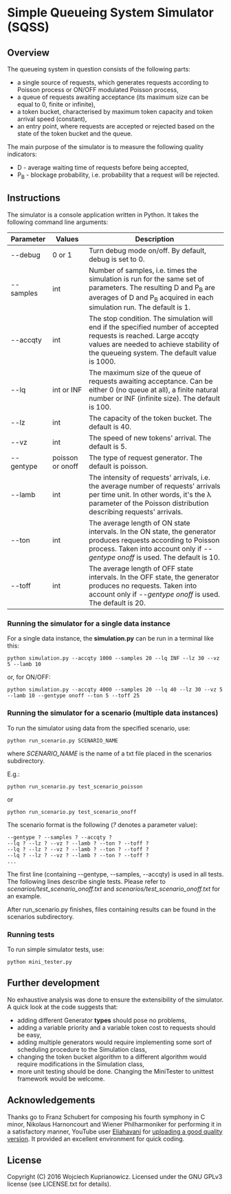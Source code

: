 # Simple Queueing System Simulator (SQSS)

## Overview

The queueing system in question consists of the following parts:
* a single source of requests, which generates requests according to Poisson process or ON/OFF modulated Poisson process,
* a queue of requests awaiting acceptance (its maximum size can be equal to 0, finite or infinite),
* a token bucket, characterised by maximum token capacity and token arrival speed (constant),
* an entry point, where requests are accepted or rejected based on the state of the token bucket and the queue.

The main purpose of the simulator is to measure the following quality indicators:
* D - average waiting time of requests before being accepted,
* P<sub>B</sub> - blockage probability, i.e. probability that a request will be rejected.


## Instructions

The simulator is a console application written in Python. It takes the following command line arguments:

| Parameter | Values | Description                                                                                         |
|-----------|--------|-----------------------------------------------------------------------------------------------------|
| --debug   | 0 or 1           | Turn debug mode on/off. By default, debug is set to 0. |
| --samples | int              | Number of samples, i.e. times the simulation is run for the same set of parameters. The resulting D and P<sub>B</sub> are averages of D and P<sub>B</sub> acquired in each simulation run. The default is 1. |
| --accqty  | int              | The stop condition. The simulation will end if the specified number of accepted requests is reached. Large accqty values are needed to achieve stability of the queueing system. The default value is 1000. |
| --lq      | int or INF       | The maximum size of the queue of requests awaiting acceptance. Can be either 0 (no queue at all), a finite natural number or INF (infinite size). The default is 100. |
| --lz      | int              | The capacity of the token bucket. The default is 40. |
| --vz      | int              | The speed of new tokens' arrival. The default is 5. |
| --gentype | poisson or onoff | The type of request generator. The default is poisson. |
| --lamb    | int              | The intensity of requests' arrivals, i.e. the average number of requests' arrivals per time unit. In other words, it's the &lambda; parameter of the Poisson distribution describing requests' arrivals. |
| --ton     | int              | The average length of ON state intervals. In the ON state, the generator produces requests according to Poisson process. Taken into account only if *--gentype onoff* is used. The default is 10. |
| --toff    | int              | The average length of OFF state intervals. In the OFF state, the generator produces no requests. Taken into account only if *--gentype onoff* is used. The default is 20. |


### Running the simulator for a single data instance

For a single data instance, the **simulation.py** can be run in a terminal like this:

`python simulation.py --accqty 1000 --samples 20 --lq INF --lz 30 --vz 5 --lamb 10`

or, for ON/OFF:

`python simulation.py --accqty 4000 --samples 20 --lq 40 --lz 30 --vz 5 --lamb 10 --gentype onoff --ton 5 --toff 25`


### Running the simulator for a scenario (multiple data instances)

To run the simulator using data from the specified scenario, use:

`python run_scenario.py SCENARIO_NAME`

where *SCENARIO_NAME* is the name of a txt file placed in the scenarios subdirectory.

E.g.:

`python run_scenario.py test_scenario_poisson`

or

`python run_scenario.py test_scenario_onoff`

The scenario format is the following (*?* denotes a parameter value):

```
--gentype ? --samples ? --accqty ?
--lq ? --lz ? --vz ? --lamb ? --ton ? --toff ?
--lq ? --lz ? --vz ? --lamb ? --ton ? --toff ?
--lq ? --lz ? --vz ? --lamb ? --ton ? --toff ?
...
```

The first line (containing --gentype, --samples, --accqty) is used in all tests. The following lines describe single tests. Please refer to *scenarios/test_scenario_onoff.txt* and *scenarios/test_scenario_onoff.txt* for an example.

After run_scenario.py finishes, files containing results can be found in the scenarios subdirectory.


### Running tests

To run simple simulator tests, use:

`python mini_tester.py`


## Further development

No exhaustive analysis was done to ensure the extensibility of the simulator. A quick look at the code suggests that:
* adding different Generator **types** should pose no problems,
* adding a variable priority and a variable token cost to requests should be easy,
* adding multiple generators would require implementing some sort of scheduling procedure to the Simulation class,
* changing the token bucket algorithm to a different algorithm would require modifications in the Simulation class,
* more unit testing should be done. Changing the MiniTester to unittest framework would be welcome.


## Acknowledgements

Thanks go to Franz Schubert for composing his fourth symphony in C minor, Nikolaus Harnoncourt and Wiener Philharmoniker for performing it in a satisfactory manner, YouTube user [Eliahavani](https://www.youtube.com/user/Eliahavani/) for [uploading a good quality version](https://www.youtube.com/watch?v=CnoI-sYtCOU). It provided an excellent environment for quick coding.

## License

Copyright (C) 2016 Wojciech Kuprianowicz. Licensed under the GNU GPLv3 license (see LICENSE.txt for details).
